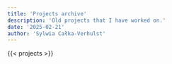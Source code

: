 ```yaml
---
title: 'Projects archive'
description: 'Old projects that I have worked on.'
date: '2025-02-21'
author: 'Sylwia Całka-Verhulst'
---
```


{{< projects >}}
